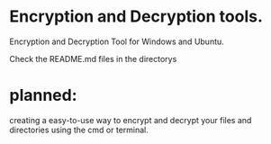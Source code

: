 # Encryption and Decryption tools.
Encryption and Decryption Tool for Windows and Ubuntu.

Check the README.md files in the directorys

# planned:
creating a easy-to-use way to encrypt and decrypt your files and directories using the cmd or terminal.
